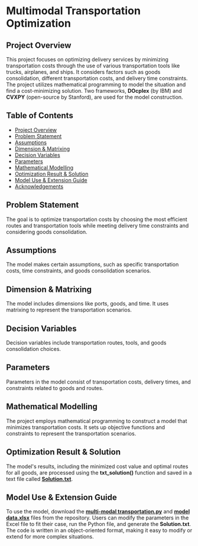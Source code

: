 # Multimodal Transportation Optimization

## Project Overview
This project focuses on optimizing delivery services by minimizing transportation costs through the use of various transportation tools like trucks, airplanes, and ships. It considers factors such as goods consolidation, different transportation costs, and delivery time constraints. The project utilizes mathematical programming to model the situation and find a cost-minimizing solution. Two frameworks, **DOcplex** (by IBM) and **CVXPY** (open-source by Stanford), are used for the model construction.

## Table of Contents
- [Project Overview](#project-overview)
- [Problem Statement](#problem-statement)
- [Assumptions](#assumptions)
- [Dimension & Matrixing](#dimension--matrixing)
- [Decision Variables](#decision-variables)
- [Parameters](#parameters)
- [Mathematical Modelling](#mathematical-modelling)
- [Optimization Result & Solution](#optimization-result--solution)
- [Model Use & Extension Guide](#model-use--extension-guide)
- [Acknowledgements](#acknowledgements)

## Problem Statement
The goal is to optimize transportation costs by choosing the most efficient routes and transportation tools while meeting delivery time constraints and considering goods consolidation.

## Assumptions
The model makes certain assumptions, such as specific transportation costs, time constraints, and goods consolidation scenarios.

## Dimension & Matrixing
The model includes dimensions like ports, goods, and time. It uses matrixing to represent the transportation scenarios.

## Decision Variables
Decision variables include transportation routes, tools, and goods consolidation choices.

## Parameters
Parameters in the model consist of transportation costs, delivery times, and constraints related to goods and routes.

## Mathematical Modelling
The project employs mathematical programming to construct a model that minimizes transportation costs. It sets up objective functions and constraints to represent the transportation scenarios.

## Optimization Result & Solution
The model's results, including the minimized cost value and optimal routes for all goods, are processed using the **txt_solution()** function and saved in a text file called [**Solution.txt**](https://github.com/hzjken/multimodal-transportation-optimization/blob/master/Solution.txt).

## Model Use & Extension Guide
To use the model, download the [**multi-modal transportation.py**](https://github.com/hzjken/multimodal-transportation-optimization/blob/master/multi-modal%20transportation.py) and [**model data.xlsx**](https://github.com/hzjken/multimodal-transportation-optimization/blob/master/model%20data.xlsx) files from the repository. Users can modify the parameters in the Excel file to fit their case, run the Python file, and generate the **Solution.txt**. The code is written in an object-oriented format, making it easy to modify or extend for more complex situations.
